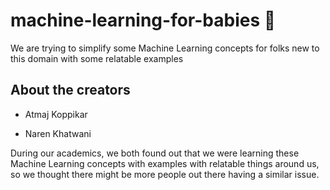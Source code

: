 # machine-learning-for-babies 👶
We are trying to simplify some Machine Learning concepts for folks new to this domain with some relatable examples

## About the creators
- Atmaj Koppikar

- Naren Khatwani


During our academics, we both found out that we were learning these Machine Learning concepts with examples with relatable things around us, so we thought there might be more people out there having a similar issue.
